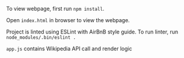 To view webpage, first run `npm install`.

Open `index.html` in browser to view the webpage.

Project is linted using ESLint with AirBnB style guide. To run linter, run `node_modules/.bin/eslint .`

`app.js` contains Wikipedia API call and render logic
